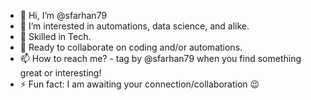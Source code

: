 - 👋 Hi, I’m @sfarhan79
- 👀 I’m interested in automations, data science, and alike. 
- 🌱 Skilled in Tech.
- 💞️ Ready to collaborate on coding and/or automations.
- 📫 How to reach me? - tag by @sfarhan79 when you find something great or interesting!
- ⚡ Fun fact: I am awaiting your connection/collaboration 😉

<!---
sfarhan79/sfarhan79 is a ✨ special ✨ repository because its `README.md` (this file) appears on your GitHub profile.
You can click the Preview link to take a look at your changes.
--->
